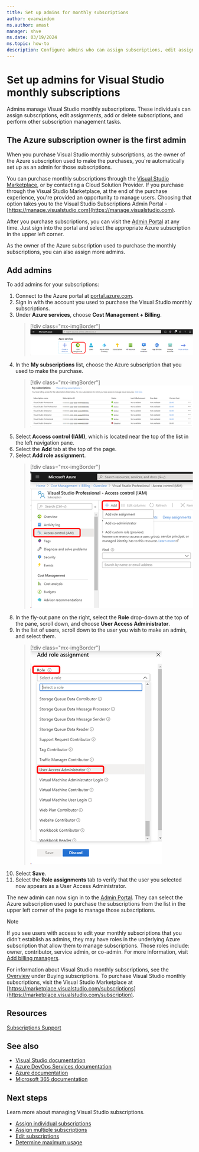 ```yaml
---
title: Set up admins for monthly subscriptions
author: evanwindom
ms.author: amast
manager: shve
ms.date: 03/19/2024
ms.topic: how-to
description: Configure admins who can assign subscriptions, edit assignments, add or delete subscriptions, and perform other subscription management tasks.
---
```

# Set up admins for Visual Studio monthly subscriptions

Admins manage Visual Studio monthly subscriptions. These individuals can assign subscriptions, edit assignments, add or delete subscriptions, and perform other subscription management tasks.

## The Azure subscription owner is the first admin

When you purchase Visual Studio monthly subscriptions, as the owner of the Azure subscription used to make the purchases, you're automatically set up as an admin for those subscriptions.

You can purchase monthly subscriptions through the [Visual Studio Marketplace](https://marketplace.visualstudio.com/subscriptions), or by contacting a Cloud Solution Provider. If you purchase through the Visual Studio Marketplace, at the end of the purchase experience, you're provided an opportunity to manage users. Choosing that option takes you to the Visual Studio Subscriptions Admin Portal - [https://manage.visualstudio.com](https://manage.visualstudio.com).

After you purchase subscriptions, you can visit the [Admin Portal](https://manage.visualstudio.com) at any time. Just sign into the portal and select the appropriate Azure subscription in the upper left corner.

As the owner of the Azure subscription used to purchase the monthly subscriptions, you can also assign more admins.

## Add admins

To add admins for your subscriptions:

1. Connect to the Azure portal at [portal.azure.com](https://portal.azure.com).
2. Sign in with the account you used to purchase the Visual Studio monthly subscriptions.
3. Under **Azure services**, choose **Cost Management + Billing**.
   > [!div class="mx-imgBorder"]
   > ![Choose Cost Management + Billing under Azure services](_img/cloud-admin/azure-cost-billing.png "Screenshot of the Azure services menu on the Azure portal. Cost Management is highlighted.")
4. In the **My subscriptions** list, choose the Azure subscription that you used to make the purchase.
   > [!div class="mx-imgBorder"]
   > ![Choose subscription](_img/cloud-admin/subscription-list.png "Screenshot of the My subscriptions list in Azure Cost Management.")
5. Select **Access control (IAM)**, which is located near the top of the list in the left navigation pane.
6. Select the **Add** tab at the top of the page.
7. Select **Add role assignment**.
   > [!div class="mx-imgBorder"]
   > ![Choose Access control, Add, Add role assignment](_img/cloud-admin/access-control-add.png "Screenshot of the access control page for a subscription. The Add menu is selected.")
8. In the fly-out pane on the right, select the **Role** drop-down at the top of the pane, scroll down, and choose **User Access Administrator**.
9. In the list of users, scroll down to the user you wish to make an admin, and select them. 
   > [!div class="mx-imgBorder"]
   > ![Choose Role, User access admin](_img/cloud-admin/add-role-user-access-admin.png "Screenshot of the Add role assignment dialog. The Role menu and User Access Administrator role are highlighted.")
10. Select **Save**.
11. Select the **Role assignments** tab to verify that the user you selected now appears as a User Access Administrator.

The new admin can now sign in to the [Admin Portal](https://manage.visualstudio.com). They can select the Azure subscription used to purchase the subscriptions from the list in the upper left corner of the page to manage those subscriptions.

> [!NOTE]
> If you see users with access to edit your monthly subscriptions that you didn't establish as admins, they may have roles in the underlying Azure subscription that allow them to manage subscriptions. Those roles include: owner, contributor, service admin, or co-admin. For more information, visit [Add billing managers](/azure/devops/organizations/billing/add-backup-billing-managers).

For information about Visual Studio monthly subscriptions, see the [Overview](vscloud-overview.md) under Buying  subscriptions. To purchase Visual Studio monthly subscriptions, visit the Visual Studio Marketplace at [https://marketplace.visualstudio.com/subscriptions](https://marketplace.visualstudio.com/subscription).

## Resources

[Subscriptions Support](https://aka.ms/vsadminhelp)

## See also

+ [Visual Studio documentation](/visualstudio/)
+ [Azure DevOps Services documentation](/azure/devops/)
+ [Azure documentation](/azure/)
+ [Microsoft 365 documentation](/microsoft-365/)

## Next steps

Learn more about managing Visual Studio subscriptions.
+ [Assign individual subscriptions](assign-license.md)
+ [Assign multiple subscriptions](assign-license-bulk.md)
+ [Edit subscriptions](edit-license.md)
+ [Determine maximum usage](maximum-usage.md)
